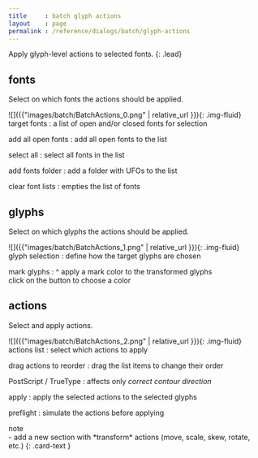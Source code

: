 ```yaml
---
title     : batch glyph actions
layout    : page
permalink : /reference/dialogs/batch/glyph-actions
---
```


Apply glyph-level actions to selected fonts.
{: .lead}


fonts
-----

Select on which fonts the actions should be applied.

<div class='row'>

<div class='col-sm' markdown='1'>
![]({{"images/batch/BatchActions_0.png" | relative_url }}){: .img-fluid}
</div>

<div class='col-sm' markdown='1'>
target fonts
: a list of open and/or closed fonts for selection

add all open fonts
: add all open fonts to the list

select all
: select all fonts in the list

add fonts folder
: add a folder with UFOs to the list

clear font lists
: empties the list of fonts
</div>

</div>


glyphs
------

Select on which glyphs the actions should be applied.

<div class='row'>

<div class='col-sm' markdown='1'>
![]({{"images/batch/BatchActions_1.png" | relative_url }}){: .img-fluid}
</div>

<div class='col-sm' markdown='1'>
glyph selection
: define how the target glyphs are chosen

mark glyphs
: ^
  apply a mark color to the transformed glyphs  
  click on the button to choose a color
</div>

</div>


actions
-------

Select and apply actions.

<div class='row'>

<div class='col-sm' markdown='1'>
![]({{"images/batch/BatchActions_2.png" | relative_url }}){: .img-fluid}
</div>

<div class='col-sm' markdown='1'>
actions list
: select which actions to apply

drag actions to reorder
: drag the list items to change their order

PostScript / TrueType
: affects only *correct contour direction*

apply
: apply the selected actions to the selected glyphs

preflight
: simulate the actions before applying
</div>

</div>


<div class="card text-dark bg-light my-3">
<div class="card-header">note</div>
<div class="card-body" markdown='1'>
- add a new section with *transform* actions (move, scale, skew, rotate, etc.)
{: .card-text }
</div>
</div>

